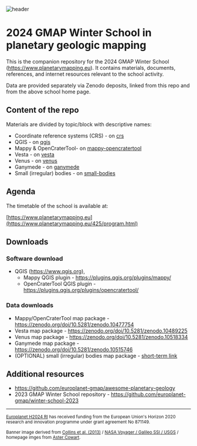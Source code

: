 ![header](https://www.planetarymapping.eu/files/source/images/banner-pm-1.jpg)
# 2024 GMAP Winter School in planetary geologic mapping

This is the companion repository for the 2024 GMAP Winter School (https://www.planetarymapping.eu). It contains materials, documents, references, and internet resources relevant to the school activity. 

Data are provided separately via Zenodo deposits, linked from this repo and from the above school home page.

## Content of the repo

Materials are divided by topic/block with descriptive names:

- Coordinate reference systems (CRS) - on [crs](crs/README.md)
- QGIS - on [qgis](qgis/README.md)
- Mappy & OpenCraterTool- on [mappy-opencratertool](mappy-opencratertool/README.md)
- Vesta - on [vesta](vesta/README.md)
- Venus - on [venus](venus/README.md)
- Ganymede - on [ganymede](ganymede/README.md)
- Small (irregular) bodies - on [small-bodies](small-bodies/README.md)

## Agenda

The timetable of the school is available at:

[https://www.planetarymapping.eu](https://www.planetarymapping.eu/425/program.html)

## Downloads

### Software download 

* QGIS (https://www.qgis.org),
  * Mappy QGIS plugin - https://plugins.qgis.org/plugins/mappy/
  * OpenCraterTool QGIS plugin - https://plugins.qgis.org/plugins/opencratertool/ 

### Data downloads

* Mappy/OpenCraterTool map package - https://zenodo.org/doi/10.5281/zenodo.10477754
* Vesta map package - https://zenodo.org/doi/10.5281/zenodo.10489225
* Venus map package - https://zenodo.org/doi/10.5281/zenodo.10518334
* Ganymede map package - https://zenodo.org/doi/10.5281/zenodo.10515746
* (OPTIONAL) small (irregular) bodies map package - [short-term link](https://vrgeoscience-my.sharepoint.com/personal/david_vrgeoscience_com/_layouts/15/onedrive.aspx?id=%2Fpersonal%2Fdavid%5Fvrgeoscience%5Fcom%2FDocuments%2FMatteo&ga=1 )
 
## Additional resources

- https://github.com/europlanet-gmap/awesome-planetary-geology
- 2023 GMAP Winter School repository - https://github.com/europlanet-gmap/winter-school-2023
--- 

<sup>[Europlanet H2024 RI](https://www.europlanet-society.org/europlanet-2024-ri/) has received funding from the European Union's Horizon 2020 research and innovation programme under grant agreement No 871149. </sup>

<sup>Banner image derived from [Collins et al. (2013)](https://pubs.usgs.gov/sim/3237/) / [NASA Voyager / Galileo SSI / USGS](https://astrogeology.usgs.gov/search/map/Ganymede/Voyager-Galileo/Ganymede_Voyager_GalileoSSI_Global_ClrMosaic_1435m) / homepage imges from [Aster Cowart](https://www.flickr.com/photos/132160802@N06/). </sup>

